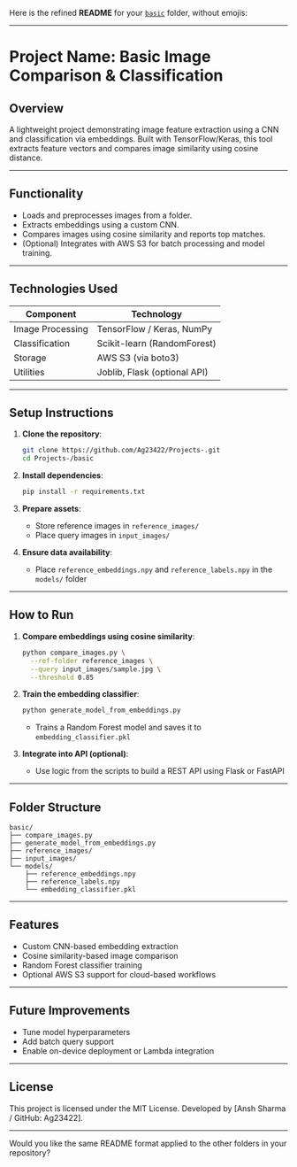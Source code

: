 Here is the refined **README** for your [`basic`](https://github.com/Ag23422/Projects-/tree/main/basic) folder, without emojis:

---

# Project Name: **Basic Image Comparison & Classification**

## Overview

A lightweight project demonstrating image feature extraction using a CNN and classification via embeddings. Built with TensorFlow/Keras, this tool extracts feature vectors and compares image similarity using cosine distance.

---

## Functionality

* Loads and preprocesses images from a folder.
* Extracts embeddings using a custom CNN.
* Compares images using cosine similarity and reports top matches.
* (Optional) Integrates with AWS S3 for batch processing and model training.

---

## Technologies Used

| Component        | Technology                   |
| ---------------- | ---------------------------- |
| Image Processing | TensorFlow / Keras, NumPy    |
| Classification   | Scikit-learn (RandomForest)  |
| Storage          | AWS S3 (via boto3)           |
| Utilities        | Joblib, Flask (optional API) |

---

## Setup Instructions

1. **Clone the repository**:

   ```bash
   git clone https://github.com/Ag23422/Projects-.git
   cd Projects-/basic
   ```

2. **Install dependencies**:

   ```bash
   pip install -r requirements.txt
   ```

3. **Prepare assets**:

   * Store reference images in `reference_images/`
   * Place query images in `input_images/`

4. **Ensure data availability**:

   * Place `reference_embeddings.npy` and `reference_labels.npy` in the `models/` folder

---

## How to Run

1. **Compare embeddings using cosine similarity**:

   ```bash
   python compare_images.py \
     --ref-folder reference_images \
     --query input_images/sample.jpg \
     --threshold 0.85
   ```

2. **Train the embedding classifier**:

   ```bash
   python generate_model_from_embeddings.py
   ```

   * Trains a Random Forest model and saves it to `embedding_classifier.pkl`

3. **Integrate into API (optional)**:

   * Use logic from the scripts to build a REST API using Flask or FastAPI

---

## Folder Structure

```
basic/
├── compare_images.py
├── generate_model_from_embeddings.py
├── reference_images/
├── input_images/
└── models/
    ├── reference_embeddings.npy
    ├── reference_labels.npy
    └── embedding_classifier.pkl
```

---

## Features

* Custom CNN-based embedding extraction
* Cosine similarity-based image comparison
* Random Forest classifier training
* Optional AWS S3 support for cloud-based workflows

---

## Future Improvements

* Tune model hyperparameters
* Add batch query support
* Enable on-device deployment or Lambda integration

---

## License

This project is licensed under the MIT License.
Developed by \[Ansh Sharma / GitHub: Ag23422].

---

Would you like the same README format applied to the other folders in your repository?
